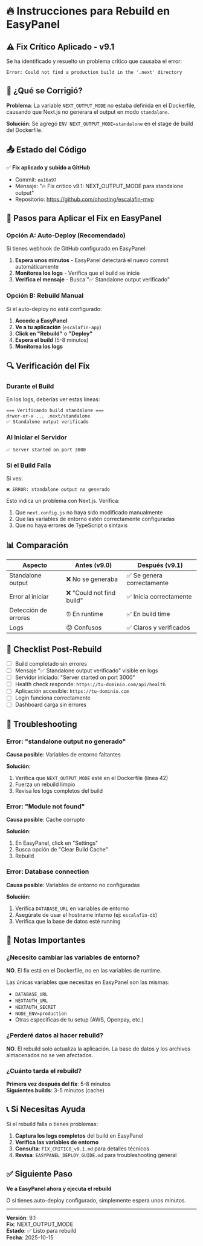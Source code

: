 
# 🔥 Instrucciones para Rebuild en EasyPanel

## ⚠️ Fix Crítico Aplicado - v9.1

Se ha identificado y resuelto un problema crítico que causaba el error:

```
Error: Could not find a production build in the '.next' directory
```

## 🔧 ¿Qué se Corrigió?

**Problema**: La variable `NEXT_OUTPUT_MODE` no estaba definida en el Dockerfile, causando que Next.js no generara el output en modo `standalone`.

**Solución**: Se agregó `ENV NEXT_OUTPUT_MODE=standalone` en el stage de build del Dockerfile.

## 📤 Estado del Código

✅ **Fix aplicado y subido a GitHub**

- Commit: `ea16a97`
- Mensaje: "🔥 Fix crítico v9.1: NEXT_OUTPUT_MODE para standalone output"
- Repositorio: https://github.com/qhosting/escalafin-mvp

## 🚀 Pasos para Aplicar el Fix en EasyPanel

### Opción A: Auto-Deploy (Recomendado)

Si tienes webhook de GitHub configurado en EasyPanel:

1. **Espera unos minutos** - EasyPanel detectará el nuevo commit automáticamente
2. **Monitorea los logs** - Verifica que el build se inicie
3. **Verifica el mensaje** - Busca "✅ Standalone output verificado"

### Opción B: Rebuild Manual

Si el auto-deploy no está configurado:

1. **Accede a EasyPanel**
2. **Ve a tu aplicación** (`escalafin-app`)
3. **Click en "Rebuild"** o **"Deploy"**
4. **Espera el build** (5-8 minutos)
5. **Monitorea los logs**

## 🔍 Verificación del Fix

### Durante el Build

En los logs, deberías ver estas líneas:

```bash
=== Verificando build standalone ===
drwxr-xr-x ... .next/standalone
✅ Standalone output verificado
```

### Al Iniciar el Servidor

```bash
✅ Server started on port 3000
```

### Si el Build Falla

Si ves:
```
❌ ERROR: standalone output no generado
```

Esto indica un problema con Next.js. Verifica:
1. Que `next.config.js` no haya sido modificado manualmente
2. Que las variables de entorno estén correctamente configuradas
3. Que no haya errores de TypeScript o sintaxis

## 📊 Comparación

| Aspecto | Antes (v9.0) | Después (v9.1) |
|---------|--------------|----------------|
| Standalone output | ❌ No se generaba | ✅ Se genera correctamente |
| Error al iniciar | ❌ "Could not find build" | ✅ Inicia correctamente |
| Detección de errores | ⏰ En runtime | ✅ En build time |
| Logs | 😕 Confusos | ✅ Claros y verificados |

## 🎯 Checklist Post-Rebuild

- [ ] Build completado sin errores
- [ ] Mensaje "✅ Standalone output verificado" visible en logs
- [ ] Servidor iniciado: "Server started on port 3000"
- [ ] Health check responde: `https://tu-dominio.com/api/health`
- [ ] Aplicación accesible: `https://tu-dominio.com`
- [ ] Login funciona correctamente
- [ ] Dashboard carga sin errores

## 🐛 Troubleshooting

### Error: "standalone output no generado"

**Causa posible**: Variables de entorno faltantes

**Solución**:
1. Verifica que `NEXT_OUTPUT_MODE` esté en el Dockerfile (línea 42)
2. Fuerza un rebuild limpio
3. Revisa los logs completos del build

### Error: "Module not found"

**Causa posible**: Cache corrupto

**Solución**:
1. En EasyPanel, click en "Settings"
2. Busca opción de "Clear Build Cache"
3. Rebuild

### Error: Database connection

**Causa posible**: Variables de entorno no configuradas

**Solución**:
1. Verifica `DATABASE_URL` en variables de entorno
2. Asegúrate de usar el hostname interno (ej: `escalafin-db`)
3. Verifica que la base de datos esté running

## 📝 Notas Importantes

### ¿Necesito cambiar las variables de entorno?

**NO**. El fix está en el Dockerfile, no en las variables de runtime.

Las únicas variables que necesitas en EasyPanel son las mismas:
- `DATABASE_URL`
- `NEXTAUTH_URL`
- `NEXTAUTH_SECRET`
- `NODE_ENV=production`
- Otras específicas de tu setup (AWS, Openpay, etc.)

### ¿Perderé datos al hacer rebuild?

**NO**. El rebuild solo actualiza la aplicación. La base de datos y los archivos almacenados no se ven afectados.

### ¿Cuánto tarda el rebuild?

**Primera vez después del fix**: 5-8 minutos  
**Siguientes builds**: 3-5 minutos (cache)

## 📞 Si Necesitas Ayuda

Si el rebuild falla o tienes problemas:

1. **Captura los logs completos** del build en EasyPanel
2. **Verifica las variables de entorno**
3. **Consulta**: `FIX_CRITICO_v9.1.md` para detalles técnicos
4. **Revisa**: `EASYPANEL_DEPLOY_GUIDE.md` para troubleshooting general

## ✅ Siguiente Paso

**Ve a EasyPanel ahora y ejecuta el rebuild**

O si tienes auto-deploy configurado, simplemente espera unos minutos.

---

**Versión**: 9.1  
**Fix**: NEXT_OUTPUT_MODE  
**Estado**: ✅ Listo para rebuild  
**Fecha**: 2025-10-15  
